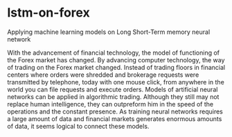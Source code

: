# lstm-on-forex
Applying machine learning models on Long Short-Term memory neural network


With the advancement of financial technology, the model of functioning of the Forex market has changed. By advancing computer technology, the way of trading on the Forex market changed. Instead of trading floors in financial centers where orders were shredded and brokerage requests were transmitted by telephone, today with one mouse click, from anywhere in the world you can file requests and execute orders.
Models of artificial neural networks can be applied in algorithmic trading. Although they still may not replace human intelligence, they can outpreform him in the speed of the operations and the constant presence. As training neural networks requires a large amount of data and financial markets generates enormous amounts of data, it seems logical to connect these models.